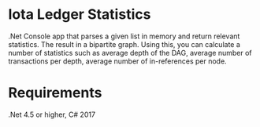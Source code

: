 # Iota Ledger Statistics
.Net Console app that parses a given list in memory and return relevant statistics. The result in a bipartite graph.
Using this, you can calculate a number of statistics such as average depth of the DAG, average number of transactions per depth, average number of in-references per node.

# Requirements
.Net 4.5 or higher, C# 2017	
